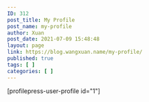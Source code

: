 ```yaml
---
ID: 312
post_title: My Profile
post_name: my-profile
author: Xuan
post_date: 2021-07-09 15:48:48
layout: page
link: https://blog.wangxuan.name/my-profile/
published: true
tags: [ ]
categories: [ ]
---
```

[profilepress-user-profile id="1"]